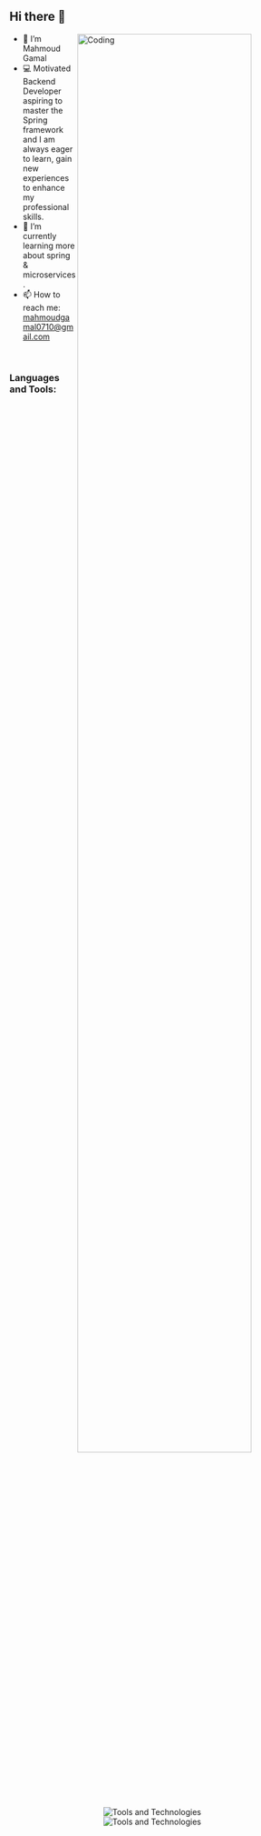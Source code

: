## Hi there 👋

<ul dir="auto"> 
 <img align="right" alt="Coding" src="https://media.giphy.com/media/RbDKaczqWovIugyJmW/giphy.gif" style="width: 80%; display: inline-block;" />
 <li>👋 I’m Mahmoud Gamal</li> 
 <li>💻 Motivated Backend Developer aspiring to master the Spring framework and I am always eager to learn, gain new experiences to enhance my professional skills.</li>
 <li>🌱 I’m currently learning more about spring & microservices.</li>
 <li>📫 How to reach me: <a href="mailto:mahmoudgamal0710@gmail.com">mahmoudgamal0710@gmail.com</a></li>
</ul>
<br>
<h3 align="left">Languages and Tools:</h3>
<p align="center">
 <img src="https://skillicons.dev/icons?i=java,spring,hibernate,git,github,maven,mysql,postman,aws" alt="Tools and Technologies" style="max-width: 80%;"/><br>
  <img src="https://skillicons.dev/icons?i=html,css,js,ts,nodejs,express,mongo,docker,redis" alt="Tools and Technologies" style="max-width: 80%;"/>
</p
